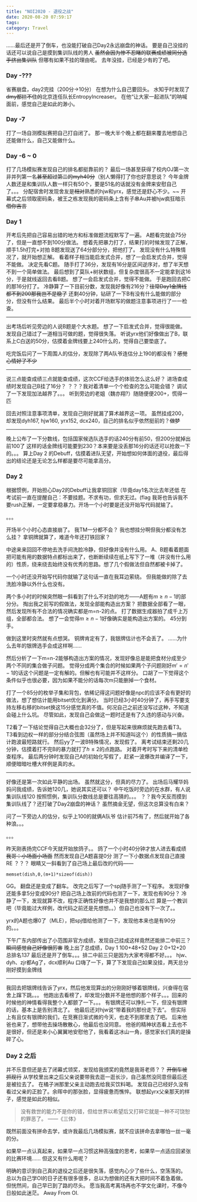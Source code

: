 ```yaml
---
title: "NOI2020 - 退役之战"
date: 2020-08-20 07:59:17
tags:
category: Travel
---
```


……最后还是开了倒车，也没能打破自己Day2永远崩盘的神话。
要是自己没挂的话还可以说自己是摸到集训队线的男人 ~~虽然会因为惨不忍睹的联赛成绩被同分选手挤出集训队~~
但哪有如果不挂的理由呢。
去年没挂，已经是少有的了吧。

### Day -???

省赛崩盘，day2完挂（200分->10分）
在想为什么自己要回头。
水知乎时发现了~~dmy都拦不住的~~北京连任队长EntropyIncreaser。
在他“让大家一起进队”的呐喊面前，感觉自己是如此的渺小。

### Day -7

打了一场自测模拟赛把自己打自闭了。
那一晚大半个晚上都在翻来覆去地想自己还能做什么，自己又能做什么。

### Day -6 ~ 0

打了几场模拟赛发现自己的排名都挺靠前的？
最后一场甚至获得了校内OJ第一次非并列第一名~~甚至超过第二的myh40分~~（别人懒得打了你也好意思说？
今年金牌人数还是和集训队人数一样只有50个，要是51名的话就没有金牌来安慰自己了。。。
分配宿舍时发现舍友是~~相对~~熟悉的hjw和yrx，感觉还是舒心不少。~~
开幕式之后领取密码条，被王之栋发现我的密码条上含有子串Au并被hjw疯狂暗示
~~借你吉言~~

### Day 1

开考后先把自己容易出错的地方和标准做题流程默写了一遍。
A题看完就会75分了，但是一直想不到100分做法。
想着先把暴力打了，结果打的时候发现了正解，顺手1.5h打完+对拍
B题发现送了64分部分分，把他打了。
发现没有什么特殊情况了，就开始想正解。
看着样子相当能启发式合并，想了一会启发式合并，觉得不能做。
决定先看C题。
随手打了36分，发现有16分是区间逆序对，想了半天想不到一个简单做法。
最后想到了莫队+树状数组，但复杂度很高不一定能拿到这16分，于是就线返回去看B题。
想了一会启发式合并，觉得不能做。
于是跑回去把C的那16分打了。
冷静算了一下目前分数，发现我好像有216分？~~往常Day1金牌线都不到200那我岂不是稳了~~
还剩40分钟，钻研了一下B有没有什么能做的部分分，但没有什么结果。
最后半个小时对着开场默写的做题注意事项进行了一一检查。

---

出考场后听见旁边的人说B题是个大水题。
想了一下启发式合并，觉得很能做。
发现自己错过了一道相当可做的题，觉得很失落。
听说yrx他们好像做出了B，联系上C白送的50分，估摸着金牌线要上240什么的，觉得自己要垫底了。

吃完饭后问了一下周围人的估分，发现除了两A队爷连估分上190的都没有？~~感觉心情好了不少~~

---

说三点能查成绩三点就能查成绩，这次CCF给选手的体验怎么这么好？
进场查成绩时发现自己B挂了16分？
？？？我对着清单一个个检查的怎么可能会错？
调试了一下发现加法越界了。。。
听到旁边的老姐（魏亦翔?）随随便便200+，慌得一匹

回去对照注意事项清单，发现自己刚好就漏了算术越界这一项。
虽然挂成200，却发现dyh167, hjw160, yrx152, dcx240，自己的排名似乎依然挺前的？~~做梦~~

---

晚上公布了一下分数线，包括国家候选队选手的话240分有前50，但200分就掉出前100了
这样的话金牌线可能要到230？本来要是没丢那16分的话还可以抢救一下的。。。
算上Day 2 的Debuff，估摸着进队无望，开始想如何体面的退役，最后得出的结论还是无论怎么样都是要尽可能拿高分。

### Day 2


根据惯例，开始担心Day2的Debuff让我拿铜回家（毕竟day1名次比去年还低
在考试前一直在提醒自己：不要挂题。不求有功，但求无过。(flag
我哥也告诉我不要rush正解，一定要拿稳暴力。开场一个小时要是还没开始写代码就输了。

。。。

开场半个小时心态直接崩了。
我TM一分都不会？
我也想挂分啊但我分都没有怎么挂？
拿铜牌就算了，难道今年还打铁回家？

中途来来回回不停地去洗手间洗脸冷静，但好像并没有什么用。
A、B题看着题面把可能有用的数据特点都标出来了，也断断续续在纸上写下了一堆（并没有什么用的）性质，绕来绕去始终没有优秀的思路。想了几个假做法但自然都被卡掉了。

一个小时还没开始写代码你就输了这句话一直在我耳边萦绕。
但我能做的除了去洗脸冷静以外什么也没有。

两个多小时的时候突然眼一斜看到了什么不对劲的地方——A题有$m\geq n-1$的部分分。
掏出我之前写的假做法，发现全部能构造出方案？
把数据全部看了一眼，然后发现所有不合法的情况确实都是m=n-2的点。
打了数据生成器拍了成千上万组，全部都合法。
想了一会觉得$m\geq n-1$好像确实是能构造出方案的。
45分到手。

做到这里时突然就有点想哭。
铜牌肯定有了，我银牌估计也不会丢了。
……为什么去年的银牌选手会成这样啊……

然后分析了一下m=n-2能够构造出方案的情况，发现好像总是能把食材分成至少两个不同的集合做子问题。
觉得分成两个集合的时候如果两个子问题刚好$m'=n'-1$的话这个问题是一定有解的。但解也有可能并不这样分。
口胡了一下觉得这个条件似乎也很必要，因为如果不能分的话每次m只能删掉一个食材。

打了一个85分的枚举子集和背包，依稀记得这问题好像是npc的应该不会有更好的做法，想了想估计能用bitset优化到满分。
当时已经3小时40分钟了，再手写要支持左移右移的bitset换这15分感觉真的不值。何况自己之前还没写过这种，不知道会碰上什么坑。
尽管如此，发现自己会做这一题时还是有了久违的感动与兴奋。

T2看了一下结论觉得自己大概也会32分了，但是写起来很麻烦就先跑去看T3。
T3看到边权一样的部分分结合弦图（虽然场上并不知道叫这个）的性质搞一搞估计跑波最短路就行。
然后yy了一波B特殊情况，发现假了。
离考试结束还剩20几分钟，估摸着打不完B的暴力就打了$h\leq 2$的点跑路。
对着开考时写下来的清单检查程序。
最后两分钟时发现自己A的初始化写假了，赶紧一波爆改并编译了一下，顺便暗暗吐槽大样例是真的水。

---

好像还是第一次如此平静的出场。
虽然就这分，但真的尽力了。
出场后马耀华妈妈问我成绩，告诉她120几，她说其实还可以？
中午吃饭时旁边的在水群，有人说集训队线120
按照惯例，集训队分数线总是要往高猜的。。。
？？我今天反而摸到集训队线了？还打破了Day2崩盘的神话？
虽然摘金无望，但这次总算没有白来？

问了一下旁边人的估分，似乎上100的就俩A队爷
估计前75有了，然后就开始了各种浪。。。

。。。

昨天刚表扬完CCF今天就开始放鸽子。。
鸽了一个小时40分钟才放人进去看成绩
~~我哥：小场面小场面~~
然而发现自己A题喜提0分
测了一下小数据点发现自己直接RE
？？？
眼睛又一斜看到了自己场上最后改的代码——

```
memset(dish,0,(m+1)*sizeof(dish))
```
GG。
翻盘还是变成了翻车。
改完之后写了一个spj随手测了一下程序。
发现好像还能多拿5分变成90分?
把自己场上改前的代码也测了一下，发现也有90分？
冷静了一下，发现就算不改，程序正确性好像也并不是我想的那么烂
算是一个教训吧（毕竟能过大样例，改代码之前还是先想想。。）但自己也没有下一次了。。

yrx的A题也爆0了（MLE），把spj借给他测了一下，发现他本来也是有90分的。。。

下午广东内部传出了小范围非官方成绩，发现自己挂成这样竟然还能排二中前三？
~~瞬间感觉自己好像很厉害~~
晚上出了总成绩，Day 1 100+48+52 Day 2 0+12+20 总排名137
最后还是开了倒车。。。排二中前三只是因为大家考得都不好。。。
hjw、dyh、zjr都Ag了，dcx顺利Au
口嗨了一下，算了下发现自己如果没挂，两天总分刚好摸到金牌线

---

我回去把银牌线告诉了yrx，然后他发现算出的分刚刚好够着银牌线，兴奋得在宿舍上蹿下跳。。。
他跑出去看榜了，却发现分数并不是他想的那个样子。。。回来的时候他的神情看得我整个人都颤了一下。。。
有银牌还可以挣扎一下，但没有银牌的话，基本上是告别清北了。
他最后还对hjw说“带着我的那份走下去”。
但实际上有且仅有银牌的我们，在竞赛日渐式微的今天，也走不到那里去了吧。
后来他爸也来了，想带他去操场散散心，他最后也没同意。
他爸的精神状态看上去也不是很好，但还是来小心翼翼地安慰他了，我看着这冰山一角，感觉家长们真的是操碎了心。

### Day 2 之后

并不乐意但还是去了闭幕式领奖，发现给我颁奖的竟然是我哥老师？？
~~开倒车被抓现行~~
从学校里出来之后父亲说要带我去逛一逛长沙，自己虽然没同意但最后还是被拉去了。
在橘子洲那里父亲主动跑去给我买饮料喝。
发现自己已经好久没有看过父亲的正脸了。余晖中的那张脸，显得疲惫而憔悴。
联想起yrx父亲那天的样子，感觉是如此的相似。

>没有救世的能力不是你的错，但给世界以希望后又打碎它就是一种不可饶恕的罪恶了。 ——《三体》

既然前面没有拼命去学，或许我最后几场模拟赛，就不应该拼命去拿哪怕一丝一毫的分。

如果早一点认真起来，如果早一点习惯这种高强度的思考，如果早一点适应回紧张的比赛环境……
但这又有什么用呢？

明确的意识到自己真的退役之后还是很失落，感觉内心少了些什么，空荡荡的。
总以为自己学OI的日子还有很多很多，总以为想做的还有大把时间不着急着做。
但恍然间，自己早已到了路的尽头。
愿当我高考离场再也不学文化课时，不像今日般如此迷茫。
Away From OI.
